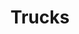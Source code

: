 ---
title: Trucks
crosslinks:
- youtubefactsbot
- u_imguralbumbot
- cars
- livven
- metric_units
- ATBGE
- AutoDetailing
- youtubot
- ram_trucks
- trucking
- Hookit
- autotldr
- overlanding
- 4x4
- SUV
- Shitty_Car_Mods
- Lightbar
- army
- Chevy
- Wrangler
---